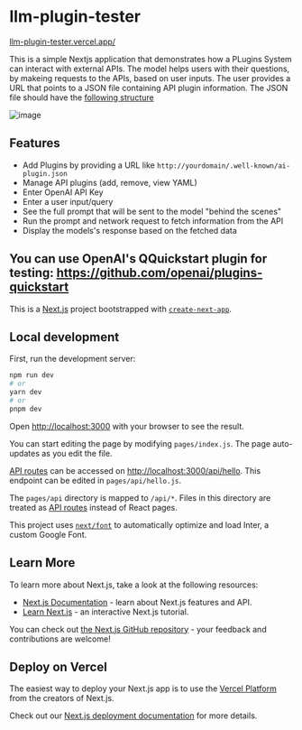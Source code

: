 # llm-plugin-tester

[llm-plugin-tester.vercel.app/](https://llm-plugin-tester.vercel.app/)

This is a simple Nextjs application that demonstrates how a PLugins System can interact with external APIs. The model helps users with their questions, by makeing requests to the APIs, based on user inputs.
The user provides a URL that points to a JSON file containing API plugin information. The JSON file should have the [following structure](https://platform.openai.com/docs/plugins/getting-started/plugin-manifest)

![image](https://user-images.githubusercontent.com/64021988/231303548-b25c99ca-bbce-49b8-bbf4-a3b81e59eb9f.png)

## Features

- Add Plugins by providing a URL like `http://yourdomain/.well-known/ai-plugin.json`
- Manage API plugins (add, remove, view YAML)
- Enter OpenAI API Key
- Enter a user input/query 
- See the full prompt that will be sent to the model "behind the scenes"
- Run the prompt and network request to fetch information from the API
- Display the models's response based on the fetched data

You can use OpenAI's QQuickstart plugin for testing: https://github.com/openai/plugins-quickstart
---

This is a [Next.js](https://nextjs.org/) project bootstrapped with [`create-next-app`](https://github.com/vercel/next.js/tree/canary/packages/create-next-app).

## Local development

First, run the development server:

```bash
npm run dev
# or
yarn dev
# or
pnpm dev
```

Open [http://localhost:3000](http://localhost:3000) with your browser to see the result.

You can start editing the page by modifying `pages/index.js`. The page auto-updates as you edit the file.

[API routes](https://nextjs.org/docs/api-routes/introduction) can be accessed on [http://localhost:3000/api/hello](http://localhost:3000/api/hello). This endpoint can be edited in `pages/api/hello.js`.

The `pages/api` directory is mapped to `/api/*`. Files in this directory are treated as [API routes](https://nextjs.org/docs/api-routes/introduction) instead of React pages.

This project uses [`next/font`](https://nextjs.org/docs/basic-features/font-optimization) to automatically optimize and load Inter, a custom Google Font.

## Learn More

To learn more about Next.js, take a look at the following resources:

- [Next.js Documentation](https://nextjs.org/docs) - learn about Next.js features and API.
- [Learn Next.js](https://nextjs.org/learn) - an interactive Next.js tutorial.

You can check out [the Next.js GitHub repository](https://github.com/vercel/next.js/) - your feedback and contributions are welcome!

## Deploy on Vercel

The easiest way to deploy your Next.js app is to use the [Vercel Platform](https://vercel.com/new?utm_medium=default-template&filter=next.js&utm_source=create-next-app&utm_campaign=create-next-app-readme) from the creators of Next.js.

Check out our [Next.js deployment documentation](https://nextjs.org/docs/deployment) for more details.
